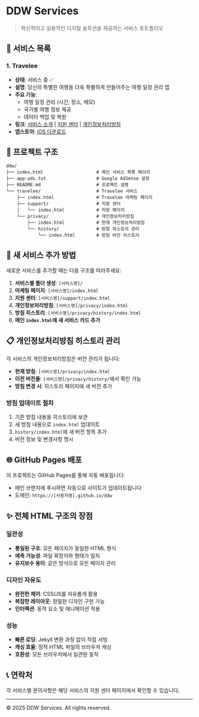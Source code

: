 # DDW Services

> 혁신적이고 실용적인 디지털 솔루션을 제공하는 서비스 포트폴리오

## 🚀 서비스 목록

### 1. Travelee
- **상태**: 서비스 중 ✅
- **설명**: 당신의 특별한 여행을 더욱 특별하게 만들어주는 여행 일정 관리 앱
- **주요 기능**:
  - 여행 일정 관리 (시간, 장소, 메모)
  - 국가별 여행 정보 제공
  - 데이터 백업 및 복원
- **링크**: [서비스 소개](./travelee/) | [지원 센터](./travelee/support/) | [개인정보처리방침](./travelee/privacy/)
- **앱스토어**: [iOS 다운로드](https://apps.apple.com/kr/app/%ED%8A%B8%EB%9E%98%EB%B8%94%EB%A6%AC/id6746734501)

## 📁 프로젝트 구조

```
ddw/
├── index.html                    # 메인 서비스 목록 페이지
├── app-ads.txt                   # Google AdSense 설정
├── README.md                     # 프로젝트 설명
└── travelee/                     # Travelee 서비스
    ├── index.html                # Travelee 마케팅 페이지
    ├── support/                  # 지원 센터
    │   └── index.html            # 지원 페이지
    └── privacy/                  # 개인정보처리방침
        ├── index.html            # 현재 개인정보처리방침
        └── history/              # 방침 히스토리 관리
            └── index.html        # 방침 버전 히스토리
```

## 🔧 새 서비스 추가 방법

새로운 서비스를 추가할 때는 다음 구조를 따라주세요:

1. **서비스별 폴더 생성**: `[서비스명]/`
2. **마케팅 페이지**: `[서비스명]/index.html`
3. **지원 센터**: `[서비스명]/support/index.html`
4. **개인정보처리방침**: `[서비스명]/privacy/index.html`
5. **방침 히스토리**: `[서비스명]/privacy/history/index.html`
6. **메인 `index.html`에 새 서비스 카드 추가**

## 📋 개인정보처리방침 히스토리 관리

각 서비스의 개인정보처리방침은 버전 관리가 됩니다:

- **현재 방침**: `[서비스명]/privacy/index.html`
- **이전 버전들**: `[서비스명]/privacy/history/`에서 확인 가능
- **방침 변경 시**: 히스토리 페이지에 새 버전 추가

### 방침 업데이트 절차
1. 기존 방침 내용을 히스토리에 보관
2. 새 방침 내용으로 `index.html` 업데이트
3. `history/index.html`에 새 버전 항목 추가
4. 버전 정보 및 변경사항 명시

## 🌐 GitHub Pages 배포

이 프로젝트는 GitHub Pages를 통해 자동 배포됩니다:

- 메인 브랜치에 푸시하면 자동으로 사이트가 업데이트됩니다
- 도메인: `https://[사용자명].github.io/ddw`

## ✨ 전체 HTML 구조의 장점

### 일관성
- **통일된 구조**: 모든 페이지가 동일한 HTML 형식
- **예측 가능성**: 파일 확장자와 형태가 일치
- **유지보수 용이**: 같은 방식으로 모든 페이지 관리

### 디자인 자유도
- **완전한 제어**: CSS/JS를 자유롭게 활용
- **복잡한 레이아웃**: 정밀한 디자인 구현 가능
- **인터랙션**: 동적 요소 및 애니메이션 적용

### 성능
- **빠른 로딩**: Jekyll 변환 과정 없이 직접 서빙
- **캐싱 효율**: 정적 HTML 파일의 브라우저 캐싱
- **호환성**: 모든 브라우저에서 일관된 동작

## 📞 연락처

각 서비스별 문의사항은 해당 서비스의 지원 센터 페이지에서 확인할 수 있습니다.

---

© 2025 DDW Services. All rights reserved.
